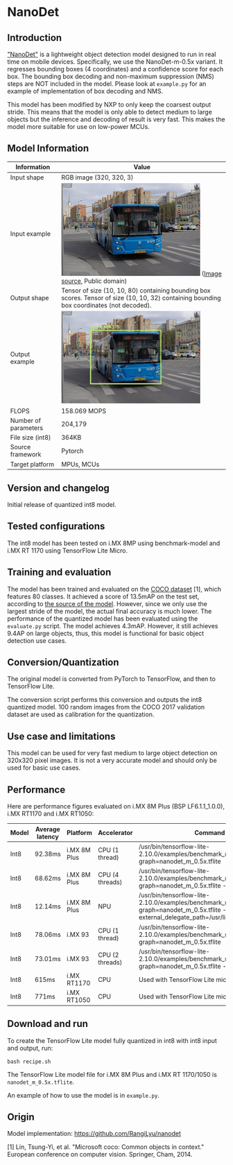 # NanoDet

## Introduction

["NanoDet"](https://github.com/RangiLyu/nanodet) is a lightweight object detection model designed to run in real time on mobile devices. Specifically, we use the NanoDet-m-0.5x variant.
It regresses bounding boxes (4 coordinates) and a confidence score for each box. The bounding box decoding and non-maximum suppression (NMS) steps are NOT included in the model.
Please look at `example.py` for an example of implementation of box decoding and NMS.

This model has been modified by NXP to only keep the coarsest output stride. This means that the model is only able to detect medium to large objects but the inference and decoding of result is very fast.
This makes the model more suitable for use on low-power MCUs.

## Model Information

Information   | Value
---           | ---
Input shape   | RGB image (320, 320, 3)
Input example | <img src="example_input.jpg" width=320px> ([Image source](https://commons.wikimedia.org/wiki/File:Moscow_bus_151872_2022-05.jpg), Public domain)
Output shape  | Tensor of size (10, 10, 80) containing bounding box scores. Tensor of size (10, 10, 32) containing bounding box coordinates (not decoded).
Output example | <img src="example_output.jpg" width=320px>
FLOPS | 158.069 MOPS
Number of parameters | 204,179
File size (int8) | 364KB
Source framework | Pytorch
Target platform | MPUs, MCUs

## Version and changelog

Initial release of quantized int8 model.

## Tested configurations

The int8 model has been tested on i.MX 8MP using benchmark-model and i.MX RT 1170 using TensorFlow Lite Micro.

## Training and evaluation

The model has been trained and evaluated on the [COCO dataset](https://cocodataset.org/) [1], which features 80 classes.
It achieved a score of 13.5mAP on the test set, according to [the source of the model](https://github.com/RangiLyu/nanodet#model-zoo).
However, since we only use the largest stride of the model, the actual final accuracy is much lower.
The performance of the quantized model has been evaluated using the `evaluate.py` script.
The model achieves 4.3mAP. However, it still achieves 9.4AP on large objects, thus, this model is functional for basic object detection use cases.

## Conversion/Quantization

The original model is converted from PyTorch to TensorFlow, and then to TensorFlow Lite.

The conversion script performs this conversion and outputs the int8 quantized model.
100 random images from the COCO 2017 validation dataset are used as calibration for the quantization.

## Use case and limitations

This model can be used for very fast medium to large object detection on 320x320 pixel images.
It is not a very accurate model and should only be used for basic use cases.

## Performance

Here are performance figures evaluated on i.MX 8M Plus (BSP LF6.1.1_1.0.0), i.MX RT1170 and i.MX RT1050:

Model   | Average latency  | Platform     | Accelerator       | Command
---     | ---              | ---          | ---               | ---
Int8    | 92.38ms          | i.MX 8M Plus |   CPU (1 thread)  | /usr/bin/tensorflow-lite-2.10.0/examples/benchmark_model --graph=nanodet_m_0.5x.tflite
Int8    | 68.62ms          | i.MX 8M Plus |   CPU (4 threads) | /usr/bin/tensorflow-lite-2.10.0/examples/benchmark_model --graph=nanodet_m_0.5x.tflite --num_threads=4
Int8    | 12.14ms          | i.MX 8M Plus |   NPU             | /usr/bin/tensorflow-lite-2.10.0/examples/benchmark_model --graph=nanodet_m_0.5x.tflite  --external_delegate_path=/usr/lib/libvx_delegate.so
Int8    | 78.06ms          | i.MX 93      |   CPU (1 thread)  | /usr/bin/tensorflow-lite-2.10.0/examples/benchmark_model --graph=nanodet_m_0.5x.tflite
Int8    | 73.01ms          | i.MX 93      |   CPU (2 threads) | /usr/bin/tensorflow-lite-2.10.0/examples/benchmark_model --graph=nanodet_m_0.5x.tflite --num_threads=2
Int8    | 615ms            | i.MX RT1170  |   CPU             | Used with TensorFlow Lite micro
Int8    | 771ms            | i.MX RT1050  |   CPU             | Used with TensorFlow Lite micro

## Download and run

To create the TensorFlow Lite model fully quantized in int8 with int8 input and output, run:

    bash recipe.sh

The TensorFlow Lite model file for i.MX 8M Plus and i.MX RT 1170/1050 is `nanodet_m_0.5x.tflite`.

An example of how to use the model is in `example.py`.

## Origin

Model implementation: https://github.com/RangiLyu/nanodet

[1] Lin, Tsung-Yi, et al. "Microsoft coco: Common objects in context." European conference on computer vision. Springer, Cham, 2014.
